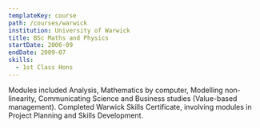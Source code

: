 ```yaml
---
templateKey: course
path: /courses/warwick
institution: University of Warwick
title: BSc Maths and Physics
startDate: 2006-09
endDate: 2009-07
skills:
  - 1st Class Hons
---
```


Modules included Analysis, Mathematics by computer, Modelling non-linearity, Communicating Science and Business studies (Value-based management). Completed Warwick Skills Certificate, involving modules in Project Planning and Skills Development.
